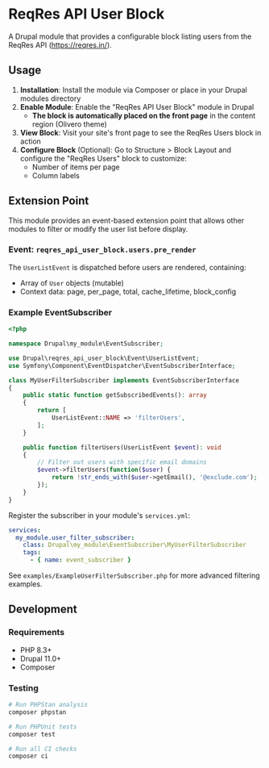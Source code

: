 # ReqRes API User Block

A Drupal module that provides a configurable block listing users from the ReqRes API (https://reqres.in/).

## Usage

1. **Installation**: Install the module via Composer or place in your Drupal modules directory
2. **Enable Module**: Enable the "ReqRes API User Block" module in Drupal
   - **The block is automatically placed on the front page** in the content region (Olivero theme)
3. **View Block**: Visit your site's front page to see the ReqRes Users block in action
4. **Configure Block** (Optional): Go to Structure > Block Layout and configure the "ReqRes Users" block to customize:
   - Number of items per page
   - Column labels

## Extension Point

This module provides an event-based extension point that allows other modules to filter or modify the user list before display.

### Event: `reqres_api_user_block.users.pre_render`

The `UserListEvent` is dispatched before users are rendered, containing:
- Array of `User` objects (mutable)
- Context data: page, per_page, total, cache_lifetime, block_config

### Example EventSubscriber

```php
<?php

namespace Drupal\my_module\EventSubscriber;

use Drupal\reqres_api_user_block\Event\UserListEvent;
use Symfony\Component\EventDispatcher\EventSubscriberInterface;

class MyUserFilterSubscriber implements EventSubscriberInterface
{
    public static function getSubscribedEvents(): array
    {
        return [
            UserListEvent::NAME => 'filterUsers',
        ];
    }

    public function filterUsers(UserListEvent $event): void
    {
        // Filter out users with specific email domains
        $event->filterUsers(function($user) {
            return !str_ends_with($user->getEmail(), '@exclude.com');
        });
    }
}
```

Register the subscriber in your module's `services.yml`:

```yaml
services:
  my_module.user_filter_subscriber:
    class: Drupal\my_module\EventSubscriber\MyUserFilterSubscriber
    tags:
      - { name: event_subscriber }
```

See `examples/ExampleUserFilterSubscriber.php` for more advanced filtering examples.

## Development

### Requirements

- PHP 8.3+
- Drupal 11.0+
- Composer

### Testing

```bash
# Run PHPStan analysis
composer phpstan

# Run PHPUnit tests  
composer test

# Run all CI checks
composer ci